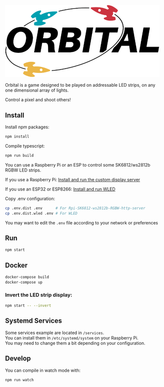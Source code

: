 ![Orbital](./client/src/assets/logo/logo-github.png)

Orbital is a game designed to be played on addressable LED strips, on any one dimensional array of lights.

Control a pixel and shoot others!

Install
-------

Install npm packages:

```sh
npm install
```

Compile typescript:

```sh
npm run build
```

You can use a Raspberry Pi or an ESP to control some SK6812/ws2812b RGBW LED strips.

If you use a Raspberry Pi:
[Install and run the custom display server](https://github.com/BinaryBrain/Rpi-SK6812-ws2812b-RGBW-http-server)

If you use an ESP32 or ESP8266:
[Install and run WLED](https://install.wled.me/)


Copy .env configuration:

```sh
cp .env.dist .env      # For Rpi-SK6812-ws2812b-RGBW-http-server
cp .env.dist.wled .env # For WLED
```

You may want to edit the `.env` file according to your network or preferences

Run
---

```sh
npm start
```

Docker
------

```sh
docker-compose build
docker-compose up
```

### Invert the LED strip display:

```sh
npm start -- --invert
```

Systemd Services
----------------

Some services example are located in `/services`.  
You can install them in `/etc/systemd/system` on your Raspberry Pi.  
You may need to change them a bit depending on your configuration.

Develop
-------

You can compile in watch mode with:

```sh
npm run watch
```
